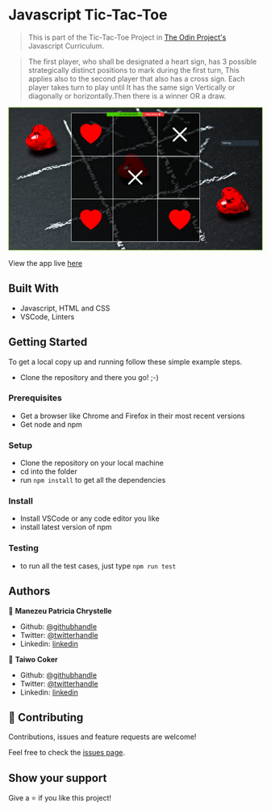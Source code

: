 # Javascript Tic-Tac-Toe

> This is part of the Tic-Tac-Toe Project in [The Odin Project's](https://www.theodinproject.com/courses/javascript/lessons/tic-tac-toe-javascript?ref=lnav) Javascript Curriculum.

> The first player, who shall be designated a heart sign, has 3 possible strategically distinct positions to mark during the first turn, This applies also to the second player that also has a cross sign. Each player takes turn to play until It has the same sign Vertically or diagonally or horizontally.Then there is a winner OR a draw.



![screenshot](./app_screenshot.png)

 View the app live [here](https://taiwocoker.github.io/JavaScript_Tic-Tac-Toe/)
 
## Built With

- Javascript, HTML and CSS
- VSCode, Linters


## Getting Started

To get a local copy up and running follow these simple example steps.

- Clone the repository and there you go! ;-)

### Prerequisites

- Get a browser like Chrome and Firefox in their most recent versions
- Get node and npm

### Setup

- Clone the repository on your local machine
- cd into the folder
- run `npm install` to get all the dependencies

### Install

- Install VSCode or any code editor you like
- install latest version of npm

### Testing

- to run all the test cases, just type `npm run test`



## Authors

👤 **Manezeu Patricia Chrystelle**

- Github: [@githubhandle](https://github.com/patriciachrysy)
- Twitter: [@twitterhandle](https://twitter.com/ManezeuP)
- Linkedin: [linkedin](https://www.linkedin.com/in/manezeu-patricia-chrystelle-095072118/)

👤 **Taiwo Coker**

- Github: [@githubhandle](https://github.com/taiwocoker)
- Twitter: [@twitterhandle](https://twitter.com/SelloCoker)
- Linkedin: [linkedin](https://linkedin.com/in/taiwo-coker)

## 🤝 Contributing

Contributions, issues and feature requests are welcome!

Feel free to check the [issues page](https://github.com/taiwocoker/JavaScript_Tic-Tac-Toe/issues).

## Show your support

Give a ⭐️ if you like this project!

